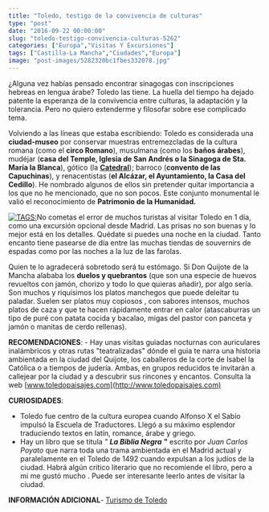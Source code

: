 ```yaml
---
title: "Toledo, testigo de la convivencia de culturas"
type: "post"
date: "2016-09-22 00:00:00"
slug: "toledo-testigo-convivencia-culturas-5262"
categories: ["Europa","Visitas Y Excursiones"]
tags: ["Castilla-La Mancha","Ciudades","Europa"]
image: "post-images/5282320bc1fbes332078.jpg"
---
```


¿Alguna vez habías pensado encontrar sinagogas con inscripciones hebreas en lengua árabe? Toledo las tiene. La huella del tiempo ha dejado patente la esperanza de la convivencia entre culturas, la adaptación y la tolerancia. Pero no quiero extenderme y filosofar sobre ese complicado tema.

Volviendo a las líneas que estaba escribiendo: Toledo es considerada una **ciudad-museo** por conservar muestras entremezcladas de la cultura romana (como el **circo Romano**), musulmana (como los **baños árabes**), mudéjar (**casa del Temple, Iglesia de San Andrés o la Sinagoga de Sta. María la Blanca**), gótico (la [ **Catedral**](http://www.missviajes.com/catedral-toledo-joya-estilo-gotico-1030187)); barroco (**convento de las Capuchinas**), y renacentistas (**el Alcázar, el Ayuntamiento, la Casa del Cedillo**). He nombrado algunos de ellos sin pretender quitar importancia a los que no he mencionado, que no son pocos. Este conjunto monumental le valió el reconocimiento de **Patrimonio de la Humanidad.**

[ ![ TAGS:](post-images/5282320bc1fbes332078.jpg "detalle en madera de la Catedral de Toledo by Gerben's Photo")](http://www.flickr.com/photos/breenjones/10644141816/sizes/c/in/photostream/)No cometas el error de muchos turistas al visitar Toledo en 1 día, como una excursión opcional desde Madrid. Las prisas no son buenas y lo mejor está en los detalles. Quédate si puedes una noche en la ciudad. Tanto encanto tiene pasearse de día entre las muchas tiendas de souvernirs de espadas como por las noches a la luz de las farolas.

Quien te lo agradecerá sobretodo será tu estómago. Si Don Quijote de la Mancha alababa los **duelos y quebrantos** (que son una especie de huevos revueltos con jamón, chorizo y todo lo que quieras añadir), por algo sería. Son muchos y riquísimos los platos manchegos que puede deleitar tu paladar. Suelen ser platos muy copiosos , con sabores intensos, muchos platos de caza y que te hacen rápidamente entrar en calor (atascaburras un tipo de puré con patata cocida y bacalao, migas del pastor con panceta y jamón o manitas de cerdo rellenas).

**RECOMENDACIONES**: - Hay unas visitas guiadas nocturnas con auriculares inalámbricos y otras rutas "teatralizadas" dónde el guia te narra una historia ambientada en la ciudad del Quijote, los caballeros de la corte de Isabel la Católica o a tiempos de judería. Ambas, en grupos reducidos te invitarán a callejear por la ciudad y a descubrir sus rincones y encantos. Consulta la web [www.toledopaisajes.com](http://www.toledopaisajes.com)

**CURIOSIDADES**:

- Toledo fue centro de la cultura europea cuando Alfonso X el Sabio impulsó la Escuela de Traductores. Llegó a su máximo esplendor traduciendo textos en latín, romance, árabe y griego.
- Hay un libro que se titula  *" **La Biblia Negra*** **"** escrito por *Juan Carlos Poyato* que narra toda una trama ambientada en el Madrid actual y paralelamente en el Toledo de 1492 cuando expulsan a los judíos de la ciudad. Habrá algún critico literario que no recomiende el libro, pero a mi me gustó mucho . Puede ser interesante leerlo antes de visitar la ciudad.

**INFORMACIÓN ADICIONAL**- [Turismo de Toledo](http://www.toledo-turismo.com/)